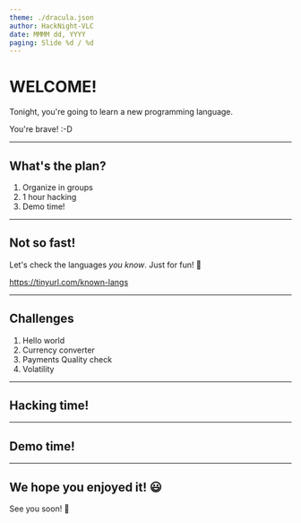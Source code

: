 ```yaml
---
theme: ./dracula.json
author: HackNight-VLC
date: MMMM dd, YYYY
paging: Slide %d / %d
---
```

# WELCOME!

Tonight, you're going to learn a new programming language. 

You're brave! :-D 

---

## What's the plan?

1. Organize in groups
2. 1 hour hacking
3. Demo time!

<!-- ## What's the plan? - Presenter notes

1. Let's arrange the groups (Min 3. Max. 6). Please decide who will be the spoke person.

🤠 Lone cowboys are welcome but we encourage you to form groups.

2. We will hack for 1 hour. Several challenges will be presented. Each challenge is assigned a score. Choose wisely!

3. After the hacking time, we will demo our achievements. Please, share your thoughts about the experience, the language, the tooling, etc. We would love ❤️ to hear about the challenges you faced! HackNight-VLC == Learning from each other!

 -->
---
## Not so fast!

Let's check the languages *you know*. Just for fun! 🥳

https://tinyurl.com/known-langs

---

<!-- Not so fast! - Presenter notes

Let's check the languages *you know*. Just for fun! 🥳

What does it mean "*you know*"?

- You have installed the tooling at some point in your life.
- You have learnt something about that language (enough to be able to write a hello world quickly).
- You have developed something (big or small) in that language, i.e., you have some hands-on experience.

What does *NOT* mean "*you know*"?

- You just know about the existence of the language because you heard someone talking out loud about it and then you googled it. 
- You wished to have done something with the language because it looks interesting but GoT, LoTR, The Wire, TWD, etc. seasons kept you away from the keyboard. Damn it! 🫠

-->

## Challenges

1. Hello world
2. Currency converter
3. Payments Quality check
4. Volatility

---

## Hacking time!

---

## Demo time!

---

## We hope you enjoyed it!  😃

See you soon! 👋
